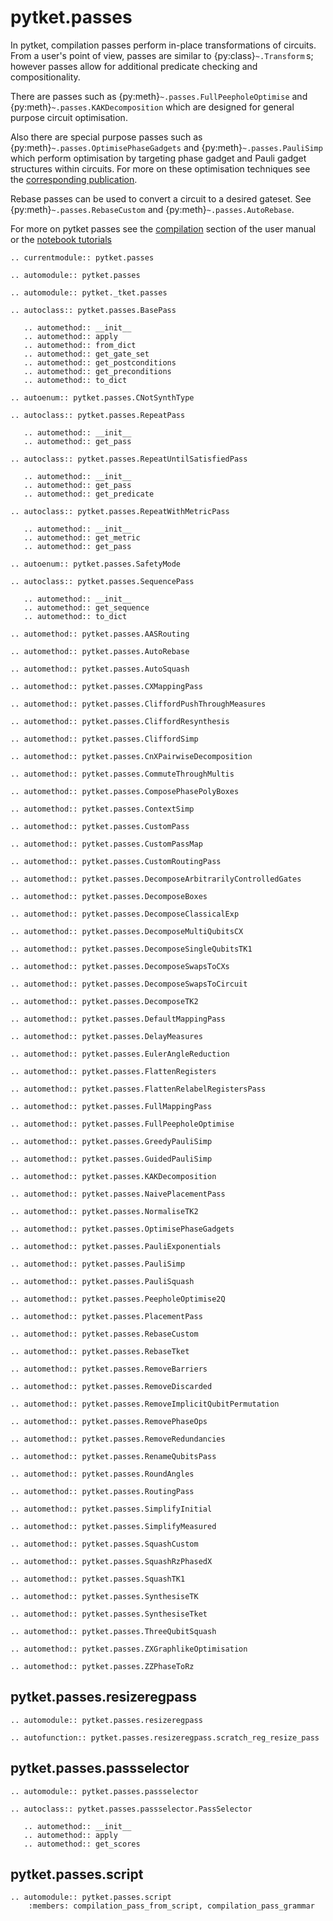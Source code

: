 # pytket.passes

In pytket, compilation passes perform in-place transformations of circuits. From a user's point of view, passes are similar to {py:class}`~.Transform` s; however passes allow for additional predicate checking and compositionality.

There are passes such as {py:meth}`~.passes.FullPeepholeOptimise` and {py:meth}`~.passes.KAKDecomposition` which are designed for general purpose circuit optimisation.

Also there are special purpose passes such as {py:meth}`~.passes.OptimisePhaseGadgets` and {py:meth}`~.passes.PauliSimp` which perform optimisation by targeting phase gadget and Pauli gadget structures within circuits. For more on these optimisation techniques see the [corresponding publication](https://arxiv.org/abs/1906.01734).

Rebase passes can be used to convert a circuit to a desired gateset. See {py:meth}`~.passes.RebaseCustom` and {py:meth}`~.passes.AutoRebase`.

For more on pytket passes see the [compilation](https://docs.quantinuum.com/tket/user-guide/manual/manual_compiler.html) section of the user manual or the [notebook tutorials](https://docs.quantinuum.com/tket/user-guide)

```{eval-rst}
.. currentmodule:: pytket.passes
```

```{eval-rst}
.. automodule:: pytket.passes
```

```{eval-rst}
.. automodule:: pytket._tket.passes
```

```{eval-rst}
.. autoclass:: pytket.passes.BasePass

   .. automethod:: __init__
   .. automethod:: apply
   .. automethod:: from_dict
   .. automethod:: get_gate_set
   .. automethod:: get_postconditions
   .. automethod:: get_preconditions
   .. automethod:: to_dict
```

```{eval-rst}
.. autoenum:: pytket.passes.CNotSynthType
```

```{eval-rst}
.. autoclass:: pytket.passes.RepeatPass

   .. automethod:: __init__
   .. automethod:: get_pass
```

```{eval-rst}
.. autoclass:: pytket.passes.RepeatUntilSatisfiedPass

   .. automethod:: __init__
   .. automethod:: get_pass
   .. automethod:: get_predicate
```

```{eval-rst}
.. autoclass:: pytket.passes.RepeatWithMetricPass

   .. automethod:: __init__
   .. automethod:: get_metric
   .. automethod:: get_pass
```

```{eval-rst}
.. autoenum:: pytket.passes.SafetyMode
```

```{eval-rst}
.. autoclass:: pytket.passes.SequencePass

   .. automethod:: __init__
   .. automethod:: get_sequence
   .. automethod:: to_dict
```

```{eval-rst}
.. automethod:: pytket.passes.AASRouting
```

```{eval-rst}
.. automethod:: pytket.passes.AutoRebase
```

```{eval-rst}
.. automethod:: pytket.passes.AutoSquash
```

```{eval-rst}
.. automethod:: pytket.passes.CXMappingPass
```

```{eval-rst}
.. automethod:: pytket.passes.CliffordPushThroughMeasures
```

```{eval-rst}
.. automethod:: pytket.passes.CliffordResynthesis
```

```{eval-rst}
.. automethod:: pytket.passes.CliffordSimp
```

```{eval-rst}
.. automethod:: pytket.passes.CnXPairwiseDecomposition
```

```{eval-rst}
.. automethod:: pytket.passes.CommuteThroughMultis
```

```{eval-rst}
.. automethod:: pytket.passes.ComposePhasePolyBoxes
```

```{eval-rst}
.. automethod:: pytket.passes.ContextSimp
```

```{eval-rst}
.. automethod:: pytket.passes.CustomPass
```

```{eval-rst}
.. automethod:: pytket.passes.CustomPassMap
```

```{eval-rst}
.. automethod:: pytket.passes.CustomRoutingPass
```

```{eval-rst}
.. automethod:: pytket.passes.DecomposeArbitrarilyControlledGates
```

```{eval-rst}
.. automethod:: pytket.passes.DecomposeBoxes
```

```{eval-rst}
.. automethod:: pytket.passes.DecomposeClassicalExp
```

```{eval-rst}
.. automethod:: pytket.passes.DecomposeMultiQubitsCX
```

```{eval-rst}
.. automethod:: pytket.passes.DecomposeSingleQubitsTK1
```

```{eval-rst}
.. automethod:: pytket.passes.DecomposeSwapsToCXs
```

```{eval-rst}
.. automethod:: pytket.passes.DecomposeSwapsToCircuit
```

```{eval-rst}
.. automethod:: pytket.passes.DecomposeTK2
```

```{eval-rst}
.. automethod:: pytket.passes.DefaultMappingPass
```

```{eval-rst}
.. automethod:: pytket.passes.DelayMeasures
```

```{eval-rst}
.. automethod:: pytket.passes.EulerAngleReduction
```

```{eval-rst}
.. automethod:: pytket.passes.FlattenRegisters
```

```{eval-rst}
.. automethod:: pytket.passes.FlattenRelabelRegistersPass
```

```{eval-rst}
.. automethod:: pytket.passes.FullMappingPass
```

```{eval-rst}
.. automethod:: pytket.passes.FullPeepholeOptimise
```

```{eval-rst}
.. automethod:: pytket.passes.GreedyPauliSimp
```

```{eval-rst}
.. automethod:: pytket.passes.GuidedPauliSimp
```

```{eval-rst}
.. automethod:: pytket.passes.KAKDecomposition
```

```{eval-rst}
.. automethod:: pytket.passes.NaivePlacementPass
```

```{eval-rst}
.. automethod:: pytket.passes.NormaliseTK2
```

```{eval-rst}
.. automethod:: pytket.passes.OptimisePhaseGadgets
```

```{eval-rst}
.. automethod:: pytket.passes.PauliExponentials
```

```{eval-rst}
.. automethod:: pytket.passes.PauliSimp
```

```{eval-rst}
.. automethod:: pytket.passes.PauliSquash
```

```{eval-rst}
.. automethod:: pytket.passes.PeepholeOptimise2Q
```

```{eval-rst}
.. automethod:: pytket.passes.PlacementPass
```

```{eval-rst}
.. automethod:: pytket.passes.RebaseCustom
```

```{eval-rst}
.. automethod:: pytket.passes.RebaseTket
```

```{eval-rst}
.. automethod:: pytket.passes.RemoveBarriers
```

```{eval-rst}
.. automethod:: pytket.passes.RemoveDiscarded
```

```{eval-rst}
.. automethod:: pytket.passes.RemoveImplicitQubitPermutation
```

```{eval-rst}
.. automethod:: pytket.passes.RemovePhaseOps
```

```{eval-rst}
.. automethod:: pytket.passes.RemoveRedundancies
```

```{eval-rst}
.. automethod:: pytket.passes.RenameQubitsPass
```

```{eval-rst}
.. automethod:: pytket.passes.RoundAngles
```

```{eval-rst}
.. automethod:: pytket.passes.RoutingPass
```

```{eval-rst}
.. automethod:: pytket.passes.SimplifyInitial
```

```{eval-rst}
.. automethod:: pytket.passes.SimplifyMeasured
```

```{eval-rst}
.. automethod:: pytket.passes.SquashCustom
```

```{eval-rst}
.. automethod:: pytket.passes.SquashRzPhasedX
```

```{eval-rst}
.. automethod:: pytket.passes.SquashTK1
```

```{eval-rst}
.. automethod:: pytket.passes.SynthesiseTK
```

```{eval-rst}
.. automethod:: pytket.passes.SynthesiseTket
```

```{eval-rst}
.. automethod:: pytket.passes.ThreeQubitSquash
```

```{eval-rst}
.. automethod:: pytket.passes.ZXGraphlikeOptimisation
```

```{eval-rst}
.. automethod:: pytket.passes.ZZPhaseToRz
```

## pytket.passes.resizeregpass

```{eval-rst}
.. automodule:: pytket.passes.resizeregpass
```

```{eval-rst}
.. autofunction:: pytket.passes.resizeregpass.scratch_reg_resize_pass
```

## pytket.passes.passselector

```{eval-rst}
.. automodule:: pytket.passes.passselector
```

```{eval-rst}
.. autoclass:: pytket.passes.passselector.PassSelector

   .. automethod:: __init__
   .. automethod:: apply
   .. automethod:: get_scores
```

## pytket.passes.script

```{eval-rst}
.. automodule:: pytket.passes.script
    :members: compilation_pass_from_script, compilation_pass_grammar
```
